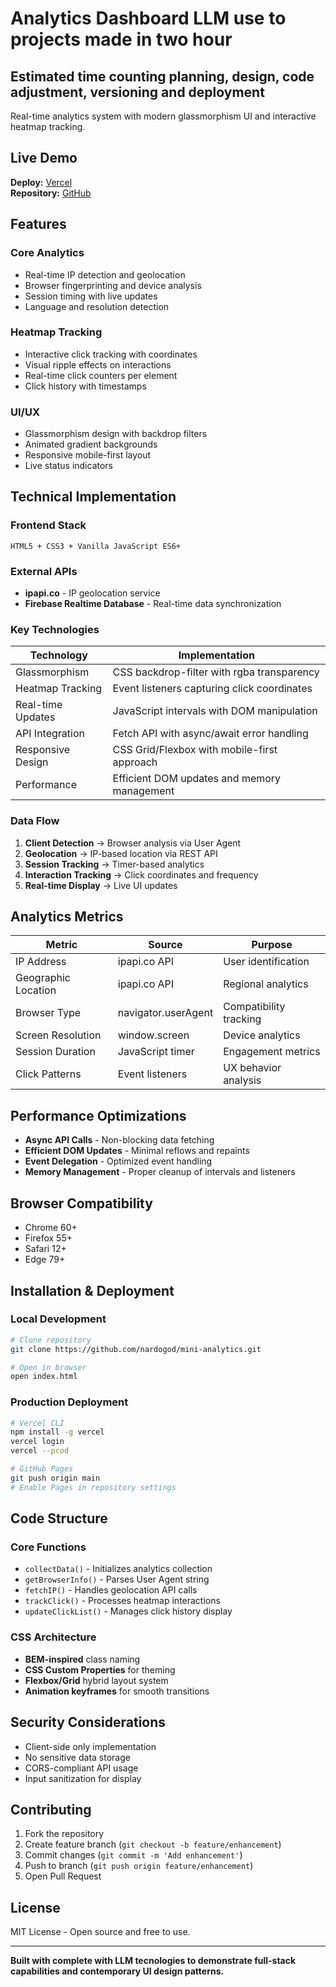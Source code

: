 # Analytics Dashboard LLM use to projects made in two hour
## Estimated time counting planning, design, code adjustment, versioning and deployment


Real-time analytics system with modern glassmorphism UI and interactive heatmap tracking.

## Live Demo

**Deploy:** [Vercel](https://mini-analytics-nardogod.vercel.app)  
**Repository:** [GitHub](https://github.com/nardogod/mini-analytics)

## Features

### Core Analytics
- Real-time IP detection and geolocation
- Browser fingerprinting and device analysis
- Session timing with live updates
- Language and resolution detection

### Heatmap Tracking
- Interactive click tracking with coordinates
- Visual ripple effects on interactions
- Real-time click counters per element
- Click history with timestamps

### UI/UX
- Glassmorphism design with backdrop filters
- Animated gradient backgrounds
- Responsive mobile-first layout
- Live status indicators

## Technical Implementation

### Frontend Stack
```
HTML5 + CSS3 + Vanilla JavaScript ES6+
```

### External APIs
- **ipapi.co** - IP geolocation service
- **Firebase Realtime Database** - Real-time data synchronization

### Key Technologies

| Technology | Implementation |
|------------|----------------|
| Glassmorphism | CSS backdrop-filter with rgba transparency |
| Heatmap Tracking | Event listeners capturing click coordinates |
| Real-time Updates | JavaScript intervals with DOM manipulation |
| API Integration | Fetch API with async/await error handling |
| Responsive Design | CSS Grid/Flexbox with mobile-first approach |
| Performance | Efficient DOM updates and memory management |



### Data Flow
1. **Client Detection** → Browser analysis via User Agent
2. **Geolocation** → IP-based location via REST API
3. **Session Tracking** → Timer-based analytics
4. **Interaction Tracking** → Click coordinates and frequency
5. **Real-time Display** → Live UI updates

## Analytics Metrics

| Metric | Source | Purpose |
|--------|--------|---------|
| IP Address | ipapi.co API | User identification |
| Geographic Location | ipapi.co API | Regional analytics |
| Browser Type | navigator.userAgent | Compatibility tracking |
| Screen Resolution | window.screen | Device analytics |
| Session Duration | JavaScript timer | Engagement metrics |
| Click Patterns | Event listeners | UX behavior analysis |

## Performance Optimizations

- **Async API Calls** - Non-blocking data fetching
- **Efficient DOM Updates** - Minimal reflows and repaints
- **Event Delegation** - Optimized event handling
- **Memory Management** - Proper cleanup of intervals and listeners

## Browser Compatibility

- Chrome 60+
- Firefox 55+
- Safari 12+
- Edge 79+

## Installation & Deployment

### Local Development
```bash
# Clone repository
git clone https://github.com/nardogod/mini-analytics.git

# Open in browser
open index.html
```

### Production Deployment
```bash
# Vercel CLI
npm install -g vercel
vercel login
vercel --prod

# GitHub Pages
git push origin main
# Enable Pages in repository settings
```

## Code Structure

### Core Functions
- `collectData()` - Initializes analytics collection
- `getBrowserInfo()` - Parses User Agent string
- `fetchIP()` - Handles geolocation API calls
- `trackClick()` - Processes heatmap interactions
- `updateClickList()` - Manages click history display

### CSS Architecture
- **BEM-inspired** class naming
- **CSS Custom Properties** for theming
- **Flexbox/Grid** hybrid layout system
- **Animation keyframes** for smooth transitions

## Security Considerations

- Client-side only implementation
- No sensitive data storage
- CORS-compliant API usage
- Input sanitization for display


## Contributing

1. Fork the repository
2. Create feature branch (`git checkout -b feature/enhancement`)
3. Commit changes (`git commit -m 'Add enhancement'`)
4. Push to branch (`git push origin feature/enhancement`)
5. Open Pull Request

## License

MIT License - Open source and free to use.

---

**Built with complete with LLM tecnologies to demonstrate full-stack capabilities and contemporary UI design patterns.**
